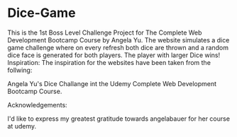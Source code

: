 # Dice-Game
This is the 1st Boss Level Challenge Project for The Complete Web Development Bootcamp Course by Angela Yu. The website simulates a dice game challenge where on every refresh both dice are thrown and a random dice face is generated for both players. The player with larger Dice wins!
Inspiration:
The inspiration for the websites have been taken from the follwing:

Angela Yu's Dice Challange int the Udemy Complete Web Development Bootcamp Course.

Acknowledgements:

I'd like to express my greatest gratitude towards angelabauer for her course at udemy.
